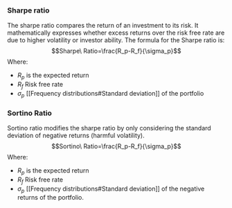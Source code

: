 ### Sharpe ratio
The sharpe ratio compares the return of an investment to its risk. It mathematically expresses whether excess returns over the risk free rate are due to higher volatility or investor ability. The formula for the Sharpe ratio is:$$Sharpe\ Ratio=\frac{R_p-R_f}{\sigma_p}$$Where:
- $R_p$ is the expected return
- $R_f$ Risk free rate
- $\sigma_p$ [[Frequency distributions#Standard deviation]] of the portfolio

### Sortino Ratio
Sortino ratio modifies the sharpe ratio by only considering the standard deviation of negative returns (harmful volatility).$$Sortino\ Ratio=\frac{R_p-R_f}{\sigma_p}$$Where:
- $R_p$ is the expected return
- $R_f$ Risk free rate
- $\sigma_p$ [[Frequency distributions#Standard deviation]] of the negative returns of the portfolio.